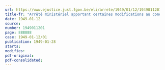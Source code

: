 ```yaml
---
url: https://www.ejustice.just.fgov.be/eli/arrete/1949/01/12/1949011201/justel
title-fr: "Arrêté ministériel apportant certaines modifications au conditionnement et à l'emballage de l'hexogène"
date: 1949-01-12
source:
number: 1949011201
page: 888888
case: 1949-01-12/01
publication: 1949-01-28
starts:
modifies:
pdf-original:
pdf-consolidated:
---
```



